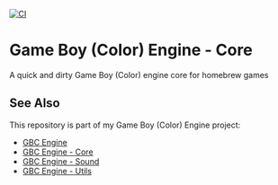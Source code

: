 [![CI](https://github.com/etdv-thevoid/gbc-engine-core/actions/workflows/ci.yml/badge.svg)](https://github.com/etdv-thevoid/gbc-engine-core/actions/workflows/ci.yml)


# Game Boy (Color) Engine - Core

A quick and dirty Game Boy (Color) engine core for homebrew games

## See Also

This repository is part of my Game Boy (Color) Engine project:

- [GBC Engine](https://github.com/etdv-thevoid/gbc-engine)
- [GBC Engine - Core](https://github.com/etdv-thevoid/gbc-engine-core)
- [GBC Engine - Sound](https://github.com/etdv-thevoid/gbc-engine-sound)
- [GBC Engine - Utils](https://github.com/etdv-thevoid/gbc-engine-utils)
